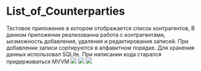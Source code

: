 # List_of_Counterparties
Тестовое приложение в котором отображается список контрагентов,
В данном приложении реализованна работа с контрагентами, ыозможность добавления, удаления и редактирования записей. При добавлении записи сортируются в алфавитном порядке.
Для хранения данных использовал SQLite.
При написании кода старался придерживаться MVVM
![](https://github.com/Vazhen158/List_of_Counterparties/blob/main/IMG_2763.PNG.jpeg)
![](https://github.com/Vazhen158/List_of_Counterparties/blob/main/IMG_2764.PNG.jpeg)
![](https://github.com/Vazhen158/List_of_Counterparties/blob/main/IMG_2765.PNG.jpeg)
